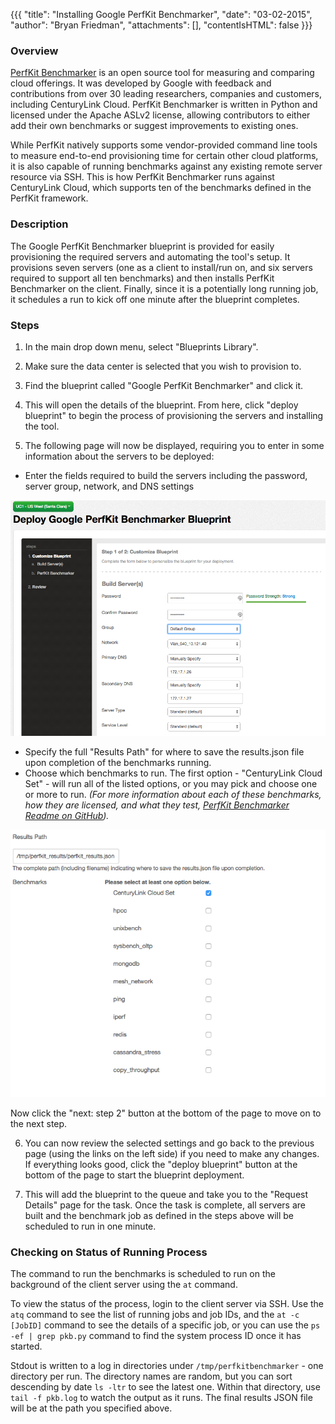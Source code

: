 {{{
  "title": "Installing Google PerfKit Benchmarker",
  "date": "03-02-2015",
  "author": "Bryan Friedman",
  "attachments": [],
  "contentIsHTML": false
}}}

### Overview

[PerfKit Benchmarker](https://github.com/GoogleCloudPlatform/PerfKitBenchmarker) is an open source tool for measuring and comparing cloud offerings. It was developed by Google with feedback and contributions from over 30 leading researchers, companies and customers, including CenturyLink Cloud. PerfKit Benchmarker is written in Python and licensed under the Apache ASLv2 license, allowing contributors to either add their own benchmarks or suggest improvements to existing ones.

While PerfKit natively supports some vendor-provided command line tools to measure end-to-end provisioning time for certain other cloud platforms, it is also capable of running benchmarks against any existing remote server resource via SSH. This is how PerfKit Benchmarker runs against CenturyLink Cloud, which supports ten of the benchmarks defined in the PerfKit framework.

### Description

The Google PerfKit Benchmarker blueprint is provided for easily provisioning the required servers and automating the tool's setup. It provisions seven servers (one as a client to install/run on, and six servers required to support all ten benchmarks) and then installs PerfKit Benchmarker on the client. Finally, since it is a potentially long running job, it schedules a run to kick off one minute after the blueprint  completes.

### Steps

1. In the main drop down menu, select "Blueprints Library".

2. Make sure the data center is selected that you wish to provision to.

3. Find the blueprint called "Google PerfKit Benchmarker" and click it.

4. This will open the details of the blueprint. From here, click "deploy blueprint" to begin the process of provisioning the servers and installing the tool.

5. The following page will now be displayed, requiring you to enter in some information about the servers to be deployed:
  - Enter the fields required to build the servers including the password, server group, network, and DNS settings

  ![](../images/perfkit-benchmarker-1.png)

  - Specify the full "Results Path" for where  to save the results.json file upon completion of the benchmarks running.
  - Choose which benchmarks to run. The first option - "CenturyLink Cloud Set" - will run all of the listed options, or you may pick and choose one or more to run. _(For more information about each of these benchmarks, how they are licensed, and what they test, [PerfKit Benchmarker Readme on GitHub](https://github.com/GoogleCloudPlatform/PerfKitBenchmarker/blob/master/README.md))._

  ![](../images/perfkit-benchmarker-2.png)

  Now click the "next: step 2" button at the bottom of the page to move on to the next step.

6. You can now review the selected settings and go back to the previous page (using the links on the left side) if you need to make any changes. If everything looks good, click the "deploy blueprint" button at the bottom of the page to start the blueprint deployment.

7. This will add the blueprint to the queue and take you to the "Request Details" page for the task. Once the task is complete, all servers are built and the benchmark job as defined in the steps above will be scheduled to run in one minute.

### Checking on Status of Running Process

The command to run the benchmarks is scheduled to run on the background of the client server using the `at` command.

To view the status of the process, login to the client server via SSH. Use the `atq` command to see the list of running jobs and job IDs, and the `at -c [JobID]` command to see the details of a specific job, or you can use the `ps -ef | grep pkb.py` command to find the system process ID once it has started.

Stdout is written to a log in directories under `/tmp/perfkitbenchmarker` - one directory per run. The directory names are random, but you can sort descending by date `ls -ltr` to see the latest one. Within that directory, use `tail -f pkb.log` to watch the output as it runs. The final results JSON file will be at the path you specified above.
